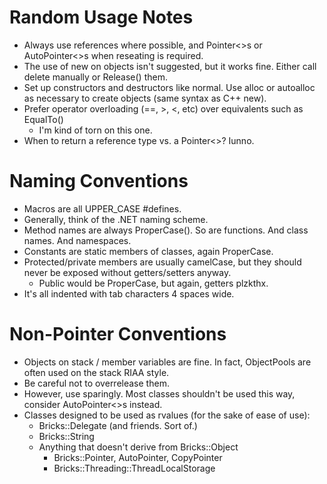 Random Usage Notes
==================

 - Always use references where possible, and Pointer<>s or AutoPointer<>s when reseating is required.
 - The use of new on objects isn't suggested, but it works fine. Either call delete manually or Release() them.
 - Set up constructors and destructors like normal. Use alloc or autoalloc as necessary to create objects (same syntax as C++ new).
 - Prefer operator overloading (==, >, <, etc) over equivalents such as EqualTo()
    - I'm kind of torn on this one.
 - When to return a reference type vs. a Pointer<>? Iunno.


Naming Conventions
==================

 - Macros are all UPPER_CASE #defines.
 - Generally, think of the .NET naming scheme.
 - Method names are always ProperCase(). So are functions. And class names. And namespaces.
 - Constants are static members of classes, again ProperCase.
 - Protected/private members are usually camelCase, but they should never be exposed without getters/setters anyway.
    - Public would be ProperCase, but again, getters plzkthx.
 - It's all indented with tab characters 4 spaces wide.


Non-Pointer Conventions
=======================

 - Objects on stack / member variables are fine. In fact, ObjectPools are often used on the stack RIAA style.
 - Be careful not to overrelease them.
 - However, use sparingly. Most classes shouldn't be used this way, consider AutoPointer<>s instead.
 - Classes designed to be used as rvalues (for the sake of ease of use):
    - Bricks::Delegate (and friends. Sort of.)
    - Bricks::String
    - Anything that doesn't derive from Bricks::Object
      - Bricks::Pointer, AutoPointer, CopyPointer
      - Bricks::Threading::ThreadLocalStorage

